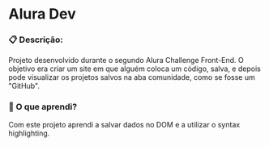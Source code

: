 # Alura Dev

### 📋 Descrição:
Projeto desenvolvido durante o segundo Alura Challenge Front-End. O objetivo era criar um site em que alguém coloca um código, salva, e depois pode visualizar os projetos salvos na aba comunidade, como se fosse um "GitHub".

### 📘 O que aprendi?
Com este projeto aprendi a salvar dados no DOM e a utilizar o syntax highlighting.
